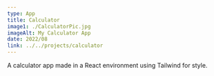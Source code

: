 ```yaml
---
type: App
title: Calculator
image1: ./CalculatorPic.jpg
imageAlt: My Calculator App
date: 2022/08
link: ../../projects/calculator
---
```

A calculator app made in a React environment using Tailwind for style.
